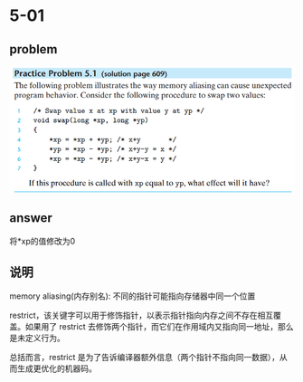 # 5-01
## problem
![](./problem/5-01.png)
## answer
将*xp的值修改为0

## 说明
memory aliasing(内存别名): 不同的指针可能指向存储器中同一个位置

restrict，该关键字可以用于修饰指针，以表示指针指向内存之间不存在相互覆盖。如果用了 restrict 去修饰两个指针，而它们在作用域内又指向同一地址，那么是未定义行为。

总括而言，restrict 是为了告诉编译器额外信息（两个指针不指向同一数据），从而生成更优化的机器码。